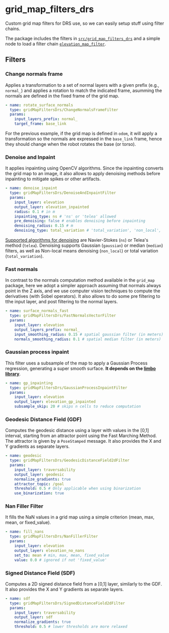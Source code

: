 # grid_map_filters_drs
Custom grid map filters for DRS use, so we can easily setup stuff using filter chains.

The package includes the filters in [`src/grid_map_filters_drs`](src/grid_map_filters_drs) and a simple node to load a filter chain [`elevation_map_filter`](src/elevation_map_filter/elevation_map_filter.cpp).

## Filters
### Change normals frame
Applies a transformation to a set of normal layers with a given prefix (e.g., `normal_`) and applies a rotation to match the indicated frame, asumming the normals are defined in the fixed frame of the grid map.

```yaml
- name: rotate_surface_normals
  type: gridMapFiltersDrs/ChangeNormalsFrameFilter
  params:
    input_layers_prefix: normal_
    target_frame: base_link
```
For the previous example, if the grid map is defined in `odom`, it will apply a transformation so the normals are expressed in the `base_link` frame, hence they should change when the robot rotates the base (or torso).

### Denoise and Inpaint
It applies inpainting using OpenCV algorithms. Since the inpainting converts the grid map to an image, it also allows to apply denoising methods before inpainting to mitigate spikes or other artifacts.

```yaml
- name: denoise_inpaint
  type: gridMapFiltersDrs/DenoiseAndInpaintFilter
  params:
    input_layer: elevation
    output_layer: elevation_inpainted
    radius: 0.1 # in m
    inpainting_type: ns # 'ns' or 'telea' allowed
    pre_denoising: false # enables denoising before inpainting
    denoising_radius: 0.15 # m
    denoising_type: total_variation # 'total_variation', 'non_local', 'gaussian', and 'median' supported
```
[Supported algorithms for denoising](https://docs.opencv.org/4.2.0/df/d3d/tutorial_py_inpainting.html) are Navier-Stokes (`ns`) or Telea's method (`telea`).
Denoising supports Gaussian (`gaussian`) or median (`median`) filters, as well as Non-local means denoising (`non_local`) or total variation (`total_variation`).

### Fast normals
In contrast to the normals computation method available in the `grid_map` package, here we adopt a simpler approach assuming that normals always point in the Z axis, and we use computer vision techniques to compute the derivatives (with Sobel operators). It also allows to do some pre filtering to tthe input layer, and post filtering to the normal layers.

```yaml
- name: surface_normals_fast
  type: gridMapFiltersDrs/FastNormalsVectorFilter
  params:
    input_layer: elevation
    output_layers_prefix: normal_
    input_smoothing_radius: 0.15 # spatial gaussian filter (in meters)
    normals_smoothing_radius: 0.1 # spatial median filter (in meters)
```

### Gaussian process inpaint
This filter uses a subsample of the map to apply a Gaussian Process regression, generating a super smooth surface. **It depends on the [limbo library](https://github.com/ori-drs/limbo)**.

```yaml
- name: gp_inpainting
  type: gridMapFiltersDrs/GaussianProcessInpaintFilter
  params:
    input_layer: elevation
    output_layer: elevation_gp_inpainted
    subsample_skip: 20 # skips n cells to reduce computation
```

### Geodesic Distance Field (GDF)
Computes the geodesic distance using a layer with values in the [0,1] interval, starting from an attractor point using the Fast Marching Method.
The attractor is given by a `PoseStamped` message. It also provides the X and Y gradients as separate layers.

```yaml
- name: geodesic
  type: gridMapFiltersDrs/GeodesicDistanceField2dFilter
  params:
    input_layer: traversability
    output_layer: geodesic
    normalize_gradients: true
    attractor_topic: /goal
    threshold: 0.5 # Only applicable when using binarization
    use_binarization: true
```

### Nan Filler Filter
It fills the NaN values in a grid map using a simple criterion (mean, max, mean, or fixed_value).

```yaml
- name: fill_nans
  type: gridMapFiltersDrs/NanFillerFilter
  params:
    input_layer: elevation
    output_layer: elevation_no_nans
    set_to: mean # min, max, mean, fixed_value
    value: 0.0 # ignored if not 'fixed_value'
```

### Signed Distance Field (SDF)
Computes a 2D signed distance field from a [0,1] layer, similarly to the GDF. It also provides the X and Y gradients as separate layers.

```yaml
- name: sdf
  type: gridMapFiltersDrs/SignedDistanceField2dFilter
  params:
    input_layer: traversability
    output_layer: sdf
    normalize_gradients: true
    threshold: 0.5 # lower thresholds are more relaxed
```